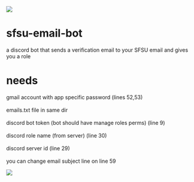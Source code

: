 <img src = "https://i.imgur.com/MXOPGq1.png">

# sfsu-email-bot
a discord bot that sends a verification email to your SFSU email and gives you a role

# needs
gmail account with app specific password (lines 52,53)<br><br>
emails.txt file in same dir<br><br>
discord bot token (bot should have manage roles perms) (line 9)<br><br>
discord role name (from server) (line 30)<br><br>
discord server id (line 29)<br><br>
you can change email subject line on line 59

<img src = "https://i.imgur.com/5C3N3Rz.png">
